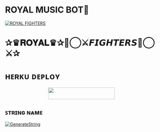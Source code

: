 # ROYAL MUSIC BOT🎵

[![ROYAL FIGHTERS](https://te.legra.ph/file/5b9c929bb7854027a0ba7.jpg)](https://github.com/hnyop)

# ✰♛𝐑𝐎𝐘𝐀𝐋♛✰🖤⃝⚔️𝙁𝙄𝙂𝙃𝙏𝙀𝙍𝙎🖤⃝⚔️✰

# ʜᴇʀᴋᴜ ᴅᴇᴘʟᴏʏ
<p align="center"><a href="https://heroku.com/deploy?template=https://github.com/hnyop/VIMPIRE-OP"> <img src="https://img.shields.io/badge/Deploy%20To%20Heroku-grey?style=for-the-badge&logo=heroku" width="220" height="38.45"/></a></p>





## ꜱᴛʀɪɴɢ ɴᴀᴍᴇ </h4>

[![GenerateString](https://img.shields.io/badge/repl.it-generateString-brown)](https://replit.com/@D15H4NT0P/VAMPIRE-MUSIC)



